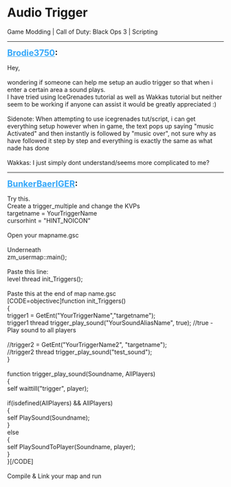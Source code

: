 # Audio Trigger
Game Modding | Call of Duty: Black Ops 3 | Scripting

---
<strong style="font-size: 1.4em;"><span style="text-decoration: underline;text-decoration-color: #34a7f9;"><span style="color:#34a7f9;">Brodie3750</span></span>:</strong>

<p>Hey, <br /><br />wondering if someone can help me setup an audio trigger so that when i enter a certain area a sound plays.<br />I have tried using IceGrenades tutorial as well as Wakkas tutorial but neither seem to be working if anyone can assist it would be greatly appreciated :)<br /><br />Sidenote: When attempting to use icegrenades tut/script, i can get everything setup however when in game, the text pops up saying &quot;music Activated&quot; and then instantly is followed by &quot;music over&quot;, not sure why as have followed it step by step and everything is exactly the same as what nade has done<br /><br />Wakkas: I just simply dont understand/seems more complicated to me?</p>

---
<strong style="font-size: 1.4em;"><span style="text-decoration: underline;text-decoration-color: #34a7f9;"><span style="color:#34a7f9;">BunkerBaerIGER</span></span>:</strong>

<p>Try this.<br />Create a trigger_multiple and change the KVPs<br />targetname = YourTriggerName<br />cursorhint = &quot;HINT_NOICON&quot;<br /><br />Open your mapname.gsc<br /><br />Underneath<br />zm_usermap::main();<br /><br />Paste this line:<br />level thread init_Triggers();<br /><br />Paste this at the end of map name.gsc<br />[CODE=objectivec]function init_Triggers()<br />{<br />    trigger1 = GetEnt(&quot;YourTriggerName&quot;,&quot;targetname&quot;);<br />    trigger1 thread trigger_play_sound(&quot;YourSoundAliasName&quot;, true); //true - Play sound to all players<br /><br />    //trigger2 = GetEnt(&quot;YourTriggerName2&quot;, &quot;targetname&quot;);<br />    //trigger2 thread trigger_play_sound(&quot;test_sound&quot;);<br />}<br /><br />function trigger_play_sound(Soundname, AllPlayers)<br />{<br />    self waittill(&quot;trigger&quot;, player);<br /><br />    if(isdefined(AllPlayers) &amp;&amp; AllPlayers)<br />    {<br />        self PlaySound(Soundname);<br />    }<br />    else<br />    {<br />        self PlaySoundToPlayer(Soundname, player);<br />    }<br />}[/CODE]<br /><br />Compile &amp; Link your map and run</p>

